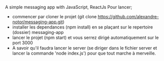 A simple messaging app with JavaScript, ReactJs
Pour lancer; 
- commencer par cloner le projet (git clone https://github.com/alexandre-notor/messaging-app.git)
- installer les dependances (npm install) en se plaçant sur le repertoire (dossier) messaging-app
- lancer le projet (npm start) et vous serrez dirigé automatiquement sur le port 3000
- A savoir qu'il faudra lancer le server (se diriger dans le fichier server et lancer la commande 'node index.js') pour que tout marche à merveille.
